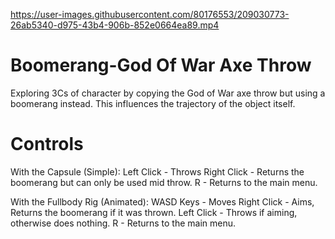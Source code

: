 https://user-images.githubusercontent.com/80176553/209030773-26ab5340-d975-43b4-906b-852e0664ea89.mp4

# Boomerang-God Of War Axe Throw
 Exploring 3Cs of character by copying the God of War axe throw but using a boomerang instead. This influences the trajectory of the object itself.

# Controls
With the Capsule (Simple):
Left Click - Throws
Right Click - Returns the boomerang but can only be used mid throw.
R - Returns to the main menu.

With the Fullbody Rig (Animated):
WASD Keys - Moves
Right Click - Aims, Returns the boomerang if it was thrown.
Left Click - Throws if aiming, otherwise does nothing.
R - Returns to the main menu.
